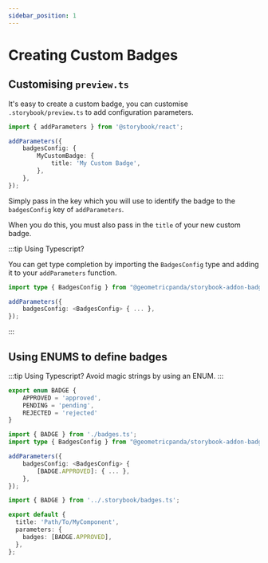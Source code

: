 ```yaml
---
sidebar_position: 1
---
```


# Creating Custom Badges

## Customising `preview.ts`

It's easy to create a custom badge, you can customise `.storybook/preview.ts` to add configuration parameters.

```typescript title=".storybook/preview.ts"
import { addParameters } from '@storybook/react';

addParameters({
    badgesConfig: {
        MyCustomBadge: {
            title: 'My Custom Badge',
        },
    },
});
```

Simply pass in the key which you will use to identify the badge to the `badgesConfig` key of `addParameters`.

When you do this, you must also pass in the `title` of your new custom badge.

:::tip Using Typescript?

You can get type completion by importing the `BadgesConfig` type and adding it
to your `addParameters` function.

```typescript title=".storybook/preview.ts"
import type { BadgesConfig } from "@geometricpanda/storybook-addon-badges";

addParameters({
    badgesConfig: <BadgesConfig> { ... },
});
```

:::


## Using ENUMS to define badges

:::tip Using Typescript?
Avoid magic strings by using an ENUM.
:::

```typescript title=".storybook/badges.ts"
export enum BADGE {
    APPROVED = 'approved',
    PENDING = 'pending',
    REJECTED = 'rejected'
}
```

```typescript title=".storybook/preview.ts"
import { BADGE } from './badges.ts'; 
import type { BadgesConfig } from "@geometricpanda/storybook-addon-badges";

addParameters({
    badgesConfig: <BadgesConfig> {
        [BADGE.APPROVED]: { ... },
    },
});
```

```typescript title="my-component.story.tsx"
import { BADGE } from '../.storybook/badges.ts';

export default {
  title: 'Path/To/MyComponent',
  parameters: {
    badges: [BADGE.APPROVED],
  },
};
```


